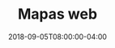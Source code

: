 ---
date: 2018-09-05T08:00:00-04:00
lastmod: 2018-09-05T08:00:00-04:00
title: Mapas web
draft: true
categories:
  - Imagenes
  - Web Services
  - Datos
slug: Mapas-web
cover:
  image: /images/eobrowser.jpg
  caption: Interfaz EOBrowser
  style: normal
---